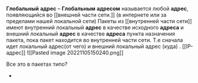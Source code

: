 **Глобальный** **адрес** – **Глобальным** **адресом** называется любой **адрес**, появляющийся во [[внешней части сети.]] (в интернете или за пределами нашей локальной сети) Пакеты из [[внутренней части сети]] имеют внутренний локальный **адрес** в качестве исходного **адреса** и внешний локальный **адрес** в качестве **адреса** пункта назначения пакета, пока пакет находится во внутренней части сети.
Т.е сначала идет локальный адрес(от чего) и внешний локальный адрес (куда) . 
[[IP-адрес]] 
![[Pasted image 20221105150240.png]]

Все это в пакетах типо?

- 
